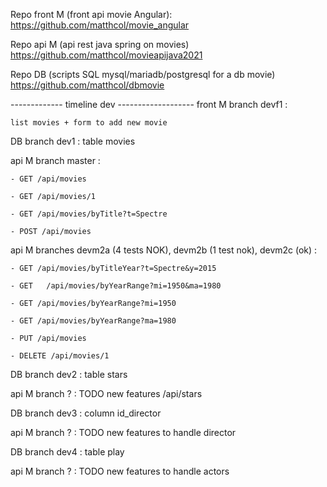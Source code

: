 Repo front M (front api movie Angular):
https://github.com/matthcol/movie_angular 

Repo api M (api rest java spring on movies)
https://github.com/matthcol/movieapijava2021

Repo DB (scripts SQL mysql/mariadb/postgresql for a db movie)
https://github.com/matthcol/dbmovie

-------------  timeline dev -------------------
front M branch devf1 : 
	
	list movies + form to add new movie

DB branch dev1 : table movies

api M branch master : 

	- GET /api/movies
	
	- GET /api/movies/1
	
	- GET /api/movies/byTitle?t=Spectre
	
	- POST /api/movies

api M branches devm2a (4 tests NOK), devm2b (1 test nok), devm2c (ok) :
	
	- GET /api/movies/byTitleYear?t=Spectre&y=2015
	
	- GET	/api/movies/byYearRange?mi=1950&ma=1980
	
	- GET /api/movies/byYearRange?mi=1950
	
	- GET /api/movies/byYearRange?ma=1980
	
	- PUT /api/movies
	
	- DELETE /api/movies/1
	
DB branch dev2 : table stars

api M branch ? : TODO new features /api/stars

DB branch dev3 : column id_director

api M branch ? : TODO new features to handle director

DB branch dev4 : table play

api M branch ? : TODO new features to handle actors
